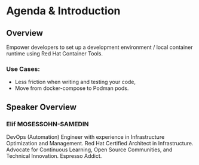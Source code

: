 Agenda & Introduction
=====================

Overview
--------

Empower developers to set up a development environment / local container runtime using Red Hat Container Tools.

### Use Cases:

- Less friction when writing and testing your code,
- Move from docker-compose to Podman pods.


Speaker Overview
----------------

### Elif MOSESSOHN-SAMEDIN

DevOps (Automation) Engineer with experience in Infrastructure Optimization and Management. Red Hat Certified Architect in Infrastructure. Advocate for Continuous Learning, Open Source Communities, and Technical Innovation. Espresso Addict.